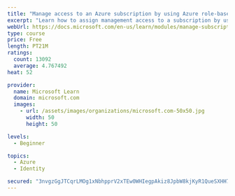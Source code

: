 ```yaml
---
title: "Manage access to an Azure subscription by using Azure role-based access control (RBAC)"
excerpt: "Learn how to assign management access to a subscription by using Azure role-based access control."
webUrl: https://docs.microsoft.com/en-us/learn/modules/manage-subscription-access-azure-rbac/
type: course
price: Free
length: PT21M
ratings:
  count: 13092
  average: 4.767492
heat: 52

provider:
  name: Microsoft Learn
  domain: microsoft.com
  images:
    - url: /assets/images/organizations/microsoft.com-50x50.jpg
      width: 50
      height: 50

levels:
  - Beginner

topics:
  - Azure
  - Identity

secured: "3nvgzGgJTCqrLMOg1xNbhpprV2xTEw0WHIegpAkiz8JpbW8kjKyR1QueSXHH7LaN6wi5w1dlD87qdoHrK6thkXh1hevPTfRJnrWsd3H+eW6Xr7C65Qw3juWUZC7Y9lYZF/XNfM/wzfE7fNt6G4wjpl1yOxLC4vpIsg20mnw42uC42RDmHy5m4wqFVr8/ZyW4emzrgveE8lXo6alIpycD6M4pY7pesCzjkvz9OAqsk2jF8b2Q6Te04Bz6DI79vqsHzqhIecKQCHeB9aq8GL06QvkP4mAqAcrtk7ST/2lGa9Njn0l1PYQSiuqzexp6vs6Aw8aA5NBCOvH/qjA36qvSCRJe8oMoDxIupU+RIG/BhfqK9DL8IrB4KiXbCmOIQZwa8ePOwtTccC90+9cnu6fflNbmEcIOIlvFngBn8h6ABbewZBFvfpkRE0z/FTs8L87s;TYjK8BAERobDmlwrUvcqEQ=="
---
```


